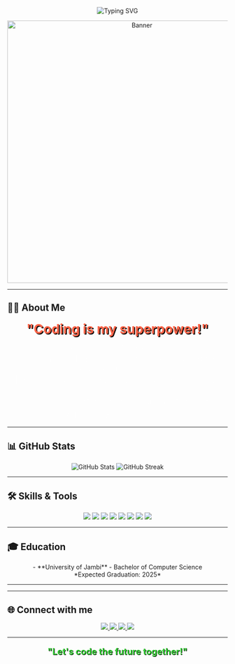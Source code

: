 <!-- Profil Header -->
<p align="center">
  <img src="https://readme-typing-svg.herokuapp.com?color=%2336BCF7&size=25&center=true&vCenter=true&width=450&lines=Welcome+to+My+GitHub+Profile!;Its+Me+Xvier!" alt="Typing SVG">
</p>

<!-- Banner -->
<p align="center">
  <img src="https://raw.githubusercontent.com/username/repo-name/main/banner-image.gif" alt="Banner" width="600"/>
</p>

---

<!-- Tentang Saya -->
## 👨‍🚀 About Me
<p align="center">
  <span style="font-size: 30px; font-weight: bold; color: #FF6347; text-shadow: 2px 2px #000;">
    "Coding is my superpower!"
  </span>
</p>

<p align="center">
  <span style="font-size: 20px; color: #fff; animation: fade 3s infinite;">🔭 I am a student <b>University of Jambi</b></span><br>
  <span style="font-size: 20px; color: #fff; animation: fade 3s infinite;">🌱 I’m currently learning <b>Telegram Bot and Android Application Development</b></span><br>
  <span style="font-size: 20px; color: #fff; animation: fade 3s infinite;">💬 Ask me about <b>Python, CSS, and anything else I know</b></span><br>
  <span style="font-size: 20px; color: #fff; animation: fade 3s infinite;">🛸 Fun Fact: I love watching sci-fi movies and exploring new technologies!</span>
</p>

<style>
  @keyframes fade {
    0% { opacity: 0; }
    50% { opacity: 1; }
    100% { opacity: 0; }
  }
</style>

---

<!-- Statistik GitHub -->
## 📊 GitHub Stats
<p align="center">
  <img src="https://github-readme-stats.vercel.app/api?username=Xvier86&show_icons=true&theme=radical" alt="GitHub Stats"/>
  <img src="https://github-readme-streak-stats.herokuapp.com/?user=Xvier86&theme=radical" alt="GitHub Streak"/>
</p>

---

<!-- Skills dan Tools -->
## 🛠 Skills & Tools
<p align="center">
  <img src="https://img.shields.io/badge/Visual_Studio_Code-0078d7?style=for-the-badge&logo=visual%20studio%20code&logoColor=white">
  <img src="https://img.shields.io/badge/HTML5-E34F26?style=for-the-badge&logo=html5&logoColor=white">
  <img src="https://img.shields.io/badge/CSS3-1572B6?style=for-the-badge&logo=css3&logoColor=white">
  <img src="https://img.shields.io/badge/Laravel-FF2D20?style=for-the-badge&logo=laravel&logoColor=white">
  <img src="https://img.shields.io/badge/PHP-777BB4?style=for-the-badge&logo=php&logoColor=white">
  <img src="https://img.shields.io/badge/C++-00599C?style=for-the-badge&logo=c%2B%2B&logoColor=white">
  <img src="https://img.shields.io/badge/Python-3670A0?style=for-the-badge&logo=python&logoColor=ffdd54">
  <img src="https://img.shields.io/badge/Android_Studio-3DDC84?style=for-the-badge&logo=android-studio&logoColor=white">
</p>

---

<!-- Pendidikan -->
## 🎓 Education
<p align="center">
  - **University of Jambi** - Bachelor of Computer Science<br>
    *Expected Graduation: 2025*
</p>

---


---

<!-- Kontak dan Sosial Media -->
## 🌐 Connect with me
<p align="center">
  <a href="https://instagram.com/vier_gmsta22">
    <img src="https://img.shields.io/badge/Instagram-E1306C?style=for-the-badge&logo=instagram">
  </a>
  <a href="https://twitter.com/lordkazuma18">
    <img src="https://img.shields.io/badge/Twitter-blue?style=for-the-badge&logo=twitter">
  </a>
  <a href="https://t.me/bluewibes">
    <img src="https://img.shields.io/badge/Telegram-0088cc?style=for-the-badge&logo=telegram">
  </a>
  <a href="https://github.com/Xvier86">
    <img src="https://img.shields.io/badge/GitHub-black?style=for-the-badge&logo=github">
  </a>
</p>

---

<!-- Penutup -->
<p align="center" style="font-size: 20px; font-weight: bold; color: #32CD32; text-shadow: 1px 1px #000;">
  "Let's code the future together!"
</p>
